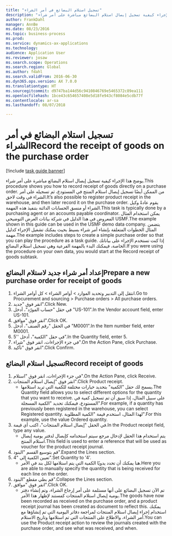 ```yaml
--- 
title: "تسجيل استلام البضائع في أمر الشراء"
description: "يوضح هذا الإجراء كيفية تسجيل إيصال استلام البضائع مباشرة على أمر شراء."
author: FrankDahl
manager: AnnBe
ms.date: 08/23/2016
ms.topic: business-process
ms.prod: 
ms.service: dynamics-ax-applications
ms.technology: 
audience: Application User
ms.reviewer: josaw
ms.search.scope: Operations
ms.search.region: Global
ms.author: fdahl
ms.search.validFrom: 2016-06-30
ms.dyn365.ops.version: AX 7.0.0
ms.translationtype: HT
ms.sourcegitcommit: d9747ba144d56c9410846769e5465372c89ea111
ms.openlocfilehash: 1bce43c654657408e5d18fe943cf8084e5cdb77f
ms.contentlocale: ar-sa
ms.lasthandoff: 08/07/2018

---
```

# <a name="record-the-receipt-of-goods-on-the-purchase-order"></a><span data-ttu-id="a9e80-103">تسجيل استلام البضائع في أمر الشراء</span><span class="sxs-lookup"><span data-stu-id="a9e80-103">Record the receipt of goods on the purchase order</span></span>

[!include [task guide banner](../../includes/task-guide-banner.md)]

<span data-ttu-id="a9e80-104">يوضح هذا الإجراء كيفية تسجيل إيصال استلام البضائع مباشرة على أمر شراء.</span><span class="sxs-lookup"><span data-stu-id="a9e80-104">This procedure shows you how to record receipt of goods directly on a purchase order.</span></span> <span data-ttu-id="a9e80-105">من الممكن أيضًا تسجيل إيصال استلام المنتج في المستودع، ثم تسجيله على أمر الشراء في وقت لاحق.</span><span class="sxs-lookup"><span data-stu-id="a9e80-105">It’s also possible to register product receipt in the warehouse, and then later record it on the purchase order.</span></span> <span data-ttu-id="a9e80-106">يقوم عادةً وكيل الشراء أو منسق الحسابات الدائنة بتنفيذ هذه المهمة.</span><span class="sxs-lookup"><span data-stu-id="a9e80-106">This task is typically done by a purchasing agent or an accounts payable coordinator.</span></span> <span data-ttu-id="a9e80-107">يمكن استخدام المثال المعروض في هذا الدليل في شركة بيانات العرض التوضيحي USMF.</span><span class="sxs-lookup"><span data-stu-id="a9e80-107">The example shown in this guide can be used in the USMF demo data company.</span></span> <span data-ttu-id="a9e80-108">يتضمن المثال الخطوات المتعلقة بإنشاء أمر شراء بسيط بحيث يمكنك تشغيل الإجراء كدليل مهمة.</span><span class="sxs-lookup"><span data-stu-id="a9e80-108">The example includes steps to create a simple purchase order so that you can play the procedure as a task guide.</span></span> <span data-ttu-id="a9e80-109">إذا كنت تستخدم الإجراء على بياناتك الخاصة، فيمكنك البدء بالمهمة الفرعية وهي تسجيل استلام البضائع.</span><span class="sxs-lookup"><span data-stu-id="a9e80-109">If you were using the procedure on your own data, you would start at the Record receipt of goods subtask.</span></span>


## <a name="prepare-a-new-purchase-order-for-receipt-of-goods"></a><span data-ttu-id="a9e80-110">إعداد أمر شراء جديد لاستلام البضائع</span><span class="sxs-lookup"><span data-stu-id="a9e80-110">Prepare a new purchase order for receipt of goods</span></span>
1. <span data-ttu-id="a9e80-111">انتقل إلى التدبير وتحديد الموارد > أوامر الشراء > كل أوامر الشراء.</span><span class="sxs-lookup"><span data-stu-id="a9e80-111">Go to Procurement and sourcing > Purchase orders > All purchase orders.</span></span>
2. <span data-ttu-id="a9e80-112">انقر فوق "جديد".</span><span class="sxs-lookup"><span data-stu-id="a9e80-112">Click New.</span></span>
3. <span data-ttu-id="a9e80-113">في حقل "حساب المورّد‬"، أدخل "US-101".</span><span class="sxs-lookup"><span data-stu-id="a9e80-113">In the Vendor account field, enter US-101.</span></span>
4. <span data-ttu-id="a9e80-114">انقر فوق "موافق".</span><span class="sxs-lookup"><span data-stu-id="a9e80-114">Click OK.</span></span>
5. <span data-ttu-id="a9e80-115">في الحقل "رقم الصنف"، أدخل "M0001".</span><span class="sxs-lookup"><span data-stu-id="a9e80-115">In the Item number field, enter M0001.</span></span>
6. <span data-ttu-id="a9e80-116">في حقل "الكمية"، أدخل ''5".</span><span class="sxs-lookup"><span data-stu-id="a9e80-116">In the Quantity field, enter 5.</span></span>
7. <span data-ttu-id="a9e80-117">في جزء الإجراءات، انقر فوق "شراء".</span><span class="sxs-lookup"><span data-stu-id="a9e80-117">On the Action Pane, click Purchase.</span></span>
8. <span data-ttu-id="a9e80-118">انقر فوق "تأكيد".</span><span class="sxs-lookup"><span data-stu-id="a9e80-118">Click Confirm.</span></span>

## <a name="record-receipt-of-goods"></a><span data-ttu-id="a9e80-119">تسجيل استلام البضائع</span><span class="sxs-lookup"><span data-stu-id="a9e80-119">Record receipt of goods</span></span>
1. <span data-ttu-id="a9e80-120">في جزء الإجراءات، انقر فوق "استلام".</span><span class="sxs-lookup"><span data-stu-id="a9e80-120">On the Action Pane, click Receive.</span></span>
2. <span data-ttu-id="a9e80-121">انقر فوق "إيصال استلام المنتجات".</span><span class="sxs-lookup"><span data-stu-id="a9e80-121">Click Product receipt.</span></span>
    * <span data-ttu-id="a9e80-122">يسمح لك حقل "الكمية" بتحديد خيارات مختلفة للكمية التي تريد استلامها.</span><span class="sxs-lookup"><span data-stu-id="a9e80-122">The Quantity field allows you to select different options for the quantity that you want to receive.</span></span> <span data-ttu-id="a9e80-123">على سبيل المثال، إذا سبق أن تم تسجيل كمية في المستودع، فيمكنك تحديد "الكمية المسجلة".</span><span class="sxs-lookup"><span data-stu-id="a9e80-123">For example, if a quantity has previously been registered in the warehouse, you can select Registered quantity.</span></span>  <span data-ttu-id="a9e80-124">لهذا المثال، استخدم قيمة "الكمية المطلوبة".</span><span class="sxs-lookup"><span data-stu-id="a9e80-124">For this example, use the value Ordered quantity.</span></span>   
3. <span data-ttu-id="a9e80-125">في الحقل "إيصال استلام المنتجات"، اكتب أي قيمة.</span><span class="sxs-lookup"><span data-stu-id="a9e80-125">In the Product receipt field, type any value.</span></span>
    * <span data-ttu-id="a9e80-126">يتم استخدام هذا الحقل لإدخال مرجع سيتم استخدامه كإيصال لدفتر يومية إيصال استلام المنتج.</span><span class="sxs-lookup"><span data-stu-id="a9e80-126">This field is used to enter a reference that will be used as voucher for the product receipt journal.</span></span>  
4. <span data-ttu-id="a9e80-127">قم بتوسيع القسم "البنود".</span><span class="sxs-lookup"><span data-stu-id="a9e80-127">Expand the Lines section.</span></span>
5. <span data-ttu-id="a9e80-128">تعيين الكمية إلى "4".</span><span class="sxs-lookup"><span data-stu-id="a9e80-128">Set Quantity to '4'.</span></span>
    * <span data-ttu-id="a9e80-129">هنا يمكنك أن تحدد يدويًا الكمية التي يتم استلامها لكل بند في الأمر.</span><span class="sxs-lookup"><span data-stu-id="a9e80-129">Here you are able to manually specify the quantity that is being received for each line on the order.</span></span>  
6. <span data-ttu-id="a9e80-130">قم بطي مقطع "البنود".</span><span class="sxs-lookup"><span data-stu-id="a9e80-130">Collapse the Lines section.</span></span>
7. <span data-ttu-id="a9e80-131">انقر فوق "موافق".</span><span class="sxs-lookup"><span data-stu-id="a9e80-131">Click OK.</span></span>
    * <span data-ttu-id="a9e80-132">تم الآن تسجيل البضائع على أنها مستلمة على أمر إرجاع الشراء، وتم إنشاء دفتر يومية إيصال استلام المنتجات كمستند لإظهار هذا الأمر.</span><span class="sxs-lookup"><span data-stu-id="a9e80-132">The goods have now been recorded as received on the purchase order, and a product receipt journal has been created as document to reflect this.</span></span> <span data-ttu-id="a9e80-133">يمكنك استخدام إجراء إيصال استلام المنتجات لمراجعة دفاتر اليومية التي تم إنشاؤها مع أمر الشراء، والاطلاع على المنتجات التي تم استلامها وتاريخ الاستلام.</span><span class="sxs-lookup"><span data-stu-id="a9e80-133">You can use the Product receipt action to review the journals created with the purchase order, and see what was received, and when.</span></span>  


